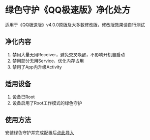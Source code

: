 # 绿色守护《QQ极速版》净化处方
适用于《QQ极速版》v4.0.0原版及大多数修改版，修改版效果请自行测试

## 净化内容
1. 禁用大量无用Receiver，避免交叉唤醒，不影响开机自启动
2. 禁用部分无用Service，优化内存占用
2. 禁用了App内升级Activity

## 适用设备
1. 设备已Root
2. 设备启用了Root工作模式的绿色守护

## 使用方法
安装绿色守护并完成配置后[点此导入](https://greenify.github.io/ZeroSimple/rx-qqlite-purify)
